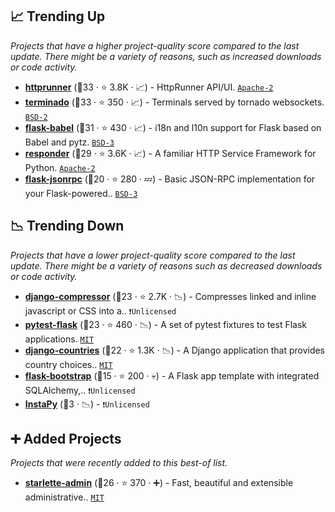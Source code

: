 ## 📈 Trending Up

_Projects that have a higher project-quality score compared to the last update. There might be a variety of reasons, such as increased downloads or code activity._

- <b><a href="https://github.com/httprunner/httprunner">httprunner</a></b> (🥈33 ·  ⭐ 3.8K · 📈) - HttpRunner API/UI. <code><a href="http://bit.ly/3nYMfla">Apache-2</a></code>
- <b><a href="https://github.com/jupyter/terminado">terminado</a></b> (🥈33 ·  ⭐ 350 · 📈) - Terminals served by tornado websockets. <code><a href="http://bit.ly/3rqEWVr">BSD-2</a></code>
- <b><a href="https://github.com/python-babel/flask-babel">flask-babel</a></b> (🥇31 ·  ⭐ 430 · 📈) - i18n and l10n support for Flask based on Babel and pytz. <code><a href="http://bit.ly/3aKzpTv">BSD-3</a></code> <code><img src="https://flask.palletsprojects.com/en/1.1.x/_static/flask-icon.png" style="display:inline;" width="13" height="13"></code>
- <b><a href="https://github.com/kennethreitz/responder">responder</a></b> (🥉29 ·  ⭐ 3.6K · 📈) - A familiar HTTP Service Framework for Python. <code><a href="http://bit.ly/3nYMfla">Apache-2</a></code>
- <b><a href="https://github.com/cenobites/flask-jsonrpc">flask-jsonrpc</a></b> (🥉20 ·  ⭐ 280 · 💤) - Basic JSON-RPC implementation for your Flask-powered.. <code><a href="http://bit.ly/3aKzpTv">BSD-3</a></code> <code><img src="https://flask.palletsprojects.com/en/1.1.x/_static/flask-icon.png" style="display:inline;" width="13" height="13"></code>

## 📉 Trending Down

_Projects that have a lower project-quality score compared to the last update. There might be a variety of reasons such as decreased downloads or code activity._

- <b><a href="https://github.com/django-compressor/django-compressor">django-compressor</a></b> (🥉23 ·  ⭐ 2.7K · 📉) - Compresses linked and inline javascript or CSS into a.. <code>❗Unlicensed</code> <code><img src="https://static.djangoproject.com/img/icon-touch.e4872c4da341.png" style="display:inline;" width="13" height="13"></code>
- <b><a href="https://github.com/pytest-dev/pytest-flask">pytest-flask</a></b> (🥉23 ·  ⭐ 460 · 📉) - A set of pytest fixtures to test Flask applications. <code><a href="http://bit.ly/34MBwT8">MIT</a></code> <code><img src="https://flask.palletsprojects.com/en/1.1.x/_static/flask-icon.png" style="display:inline;" width="13" height="13"></code>
- <b><a href="https://github.com/SmileyChris/django-countries">django-countries</a></b> (🥉22 ·  ⭐ 1.3K · 📉) - A Django application that provides country choices.. <code><a href="http://bit.ly/34MBwT8">MIT</a></code> <code><img src="https://static.djangoproject.com/img/icon-touch.e4872c4da341.png" style="display:inline;" width="13" height="13"></code>
- <b><a href="https://github.com/esbullington/flask-bootstrap">flask-bootstrap</a></b> (🥉15 ·  ⭐ 200 · 💀) - A Flask app template with integrated SQLAlchemy,.. <code>❗Unlicensed</code> <code><img src="https://flask.palletsprojects.com/en/1.1.x/_static/flask-icon.png" style="display:inline;" width="13" height="13"></code>
- <b><a href="{}">InstaPy</a></b> (🥉3 · 📉) -  <code>❗Unlicensed</code>

## ➕ Added Projects

_Projects that were recently added to this best-of list._

- <b><a href="https://github.com/jowilf/starlette-admin">starlette-admin</a></b> (🥉26 ·  ⭐ 370 · ➕) - Fast, beautiful and extensible administrative.. <code><a href="http://bit.ly/34MBwT8">MIT</a></code> <code><img src="https://fastapi.tiangolo.com/img/favicon.png" style="display:inline;" width="13" height="13"></code>

